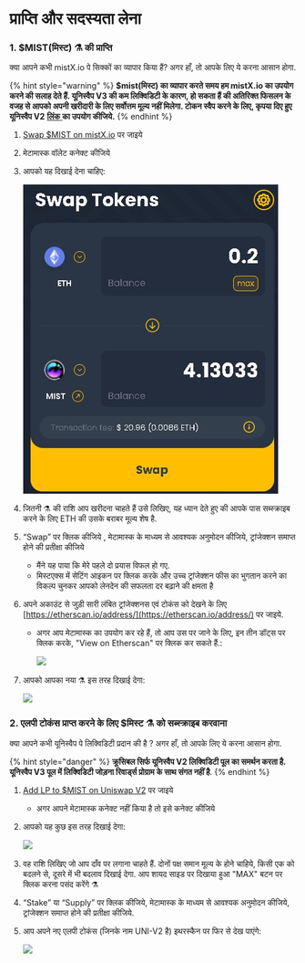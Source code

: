 # प्राप्ति और सदस्यता लेना

### 1. $MIST\(**मिस्ट**\) ⚗️ **की प्राप्ति**

क्या आपने कभी mistX.io पे सिक्कों का व्यापार किया हैं? अगर हाँ, तो आपके लिए ये करना आसान होगा.

{% hint style="warning" %}
**$mist\(मिस्ट\) का व्यापार करते समय हम mistX.io का उपयोग करने की सलाह देते हैं.‌ यूनिस्वैप V3 की कम लिक्विडिटी के कारण, हो सकता हैं की अतिरिक्त फिसलन के वजह से आपको अपनी खरीदारी के लिए सर्वोत्तम मूल्य नहीं मिलेगा. टोकन स्वैप करने के लिए, कृपया दिए हुए ‌यूनिस्वैप V2** [**लिंक** ](https://app.uniswap.org/#/swap?outputCurrency=0x88acdd2a6425c3faae4bc9650fd7e27e0bebb7ab&use=V2)**का उपयोग कीजिये.**
{% endhint %}

1. [Swap $MIST on mistX.io](http://swap.mist.alchemist.wtf/) पर जाइये 
2. मेटामास्क वॉलेट कनेक्ट कीजिये
3. आपको यह दिखाई देना चाहिए:

    ![](.gitbook/assets/image%20%2821%29.png)

4. जितनी ⚗️ की राशि आप खरीदना चाहते हैं उसे लिखिए, यह ध्यान देते हुए की आपके पास सब्स्क्राइब करने के लिए ETH की उसके बराबर मूल्य शेष है.
5. “Swap” पर क्लिक कीजिये , मेटामास्क के माध्यम से आवश्यक अनुमोदन कीजिये, ट्रांजेक्शन समाप्त होने की प्रतीक्षा कीजिये
   * मैंने यह पाया कि मेरे पहले दो प्रयास विफल हो गए. 
   * मिस्टएक्स में सेटिंग आइकन पर क्लिक करके और उच्च ट्रांजेक्शन फीस का भुगतान करने का विकल्प चुनकर आपको लेनदेन की सफलता दर बढ़ाने की क्षमता है
6. अपने अकाउंट से जुड़ी सारी लंबित ट्रांजेक्शनस एवं टोकंस को देखने के लिए [https://etherscan.io/address/](https://etherscan.io/address/) पर जाइये.
   * अगर आप मेटामास्क का उपयोग कर रहे हैं, तो आप उस पर जाने के लिए, इन तीन डॉट्स पर क्लिक करके, "View on Etherscan" पर क्लिक कर सकते हैं.:

     ![](https://i.imgur.com/jdzodQP.png)
7. आपको आपका नया ⚗️  इस तरह दिखाई देगा:

    ![](https://i.imgur.com/bF9wsrg.png)

### 2. **एलपी टोकंस प्राप्त करने के लिए $मिस्ट** ⚗️ **को सब्स्क्राइब करवाना** 

क्या आपने कभी यूनिस्वैप पे लिक्विडिटी प्रदान की है ? अगर हाँ, तो आपके लिए ये करना आसान होगा.

{% hint style="danger" %}
**क्रूसिबल सिर्फ यूनिस्वैप V2 लिक्विडिटी पूल का समर्थन करता है. यूनिस्वैप V3 पूल में लिक्विडिटी जोड़ना रिवार्ड्स प्रोग्राम के साथ संगत नहीं है**.
{% endhint %}

1. [Add LP to $MIST on Uniswap V2](https://app.uniswap.org/#/add/v2/0x88acdd2a6425c3faae4bc9650fd7e27e0bebb7ab/ETH) पर जाइये 
   * अगर आपने मेटामास्क कनेक्ट नहीं किया है तो इसे कनेक्ट कीजिये 
2. आपको यह कुछ इस तरह दिखाई देगा:

    ![](https://i.imgur.com/7paIEyF.png)

3. वह राशि लिखिए जो आप दाँव पर लगाना चाहते हैं. दोनों पक्ष समान मूल्य के होने चाहिये, किसी एक को बदलने से, दूसरे में भी बदलाव दिखाई देगा. आप शायद साइड पर दिखाया हुआ "MAX" बटन पर क्लिक करना पसंद करेंगे ⚗️
4. “Stake” या “Supply” पर क्लिक कीजिये, मेटामास्क के माध्यम से आवश्यक अनुमोदन कीजिये, ट्रांजेक्शन समाप्त होने की प्रतीक्षा कीजिये.
5. आप अपने नए एलपी टोकंस \(जिनके नाम UNI-V2 है\) इथरस्कैन पर फिर से देख पाएंगे:

    ![](https://i.imgur.com/6hAoHGw.png)

## 

